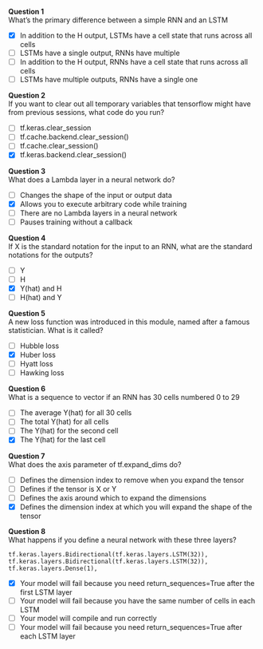 **Question 1**<br>
What’s the primary difference between a simple RNN and an LSTM
- [x] In addition to the H output, LSTMs have a cell state that runs across all cells 
- [ ] LSTMs have a single output, RNNs have multiple
- [ ] In addition to the H output, RNNs have a cell state that runs across all cells 
- [ ] LSTMs have multiple outputs, RNNs have a single one

**Question 2**<br>
If you want to clear out all temporary variables that tensorflow might have from previous sessions, what code do you run?
- [ ] tf.keras.clear_session
- [ ] tf.cache.backend.clear_session()
- [ ] tf.cache.clear_session()
- [x] tf.keras.backend.clear_session()  

**Question 3**<br>
What does a Lambda layer in a neural network do?
- [ ] Changes the shape of the input or output data
- [x] Allows you to execute arbitrary code while training
- [ ] There are no Lambda layers in a neural network
- [ ] Pauses training without a callback

**Question 4**<br>
If X is the standard notation for the input to an RNN, what are the standard notations for the outputs?
- [ ] Y
- [ ] H
- [x] Y(hat) and H
- [ ] H(hat) and Y

**Question 5**<br>
A new loss function was introduced in this module, named after a famous statistician. What is it called?
- [ ] Hubble loss
- [x] Huber loss
- [ ] Hyatt loss
- [ ] Hawking loss

**Question 6**<br>
What is a sequence to vector if an RNN has 30 cells numbered 0 to 29
- [ ] The average Y(hat) for all 30 cells
- [ ] The total Y(hat) for all cells
- [ ] The Y(hat) for the second cell
- [x] The Y(hat) for the last cell

**Question 7**<br>
What does the axis parameter of tf.expand_dims do?
- [ ] Defines the dimension index to remove when you expand the tensor
- [ ] Defines if the tensor is X or Y
- [ ] Defines the axis around which to expand the dimensions
- [x] Defines the dimension index at which you will expand the shape of the tensor 

**Question 8**<br>
What happens if you define a neural network with these three layers?
```
tf.keras.layers.Bidirectional(tf.keras.layers.LSTM(32)),
tf.keras.layers.Bidirectional(tf.keras.layers.LSTM(32)),
tf.keras.layers.Dense(1),
```
- [x] Your model will fail because you need return_sequences=True after the first LSTM layer
- [ ] Your model will fail because you have the same number of cells in each LSTM
- [ ] Your model will compile and run correctly
- [ ] Your model will fail because you need return_sequences=True after each LSTM layer
